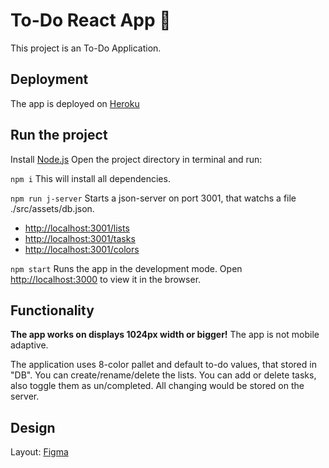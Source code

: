 # To-Do React App :bookmark_tabs:

This project is an To-Do Application.

## Deployment

The app is deployed on [Heroku](https://to-do-applic.herokuapp.com/)

## Run the project

Install [Node.js](https://nodejs.org/en/download/)
Open the project directory in terminal and run:

`npm i`
This will install all dependencies.

`npm run j-server`
Starts a json-server on port 3001, that watchs a file ./src/assets/db.json.
- [http://localhost:3001/lists](http://localhost:3001/lists)
- [http://localhost:3001/tasks](http://localhost:3001/tasks)
- [http://localhost:3001/colors](http://localhost:3001/colors)

`npm start`
Runs the app in the development mode.
Open [http://localhost:3000](http://localhost:3000) to view it in the browser.

## Functionality

**The app works on displays 1024px width or bigger!**
The app is not mobile adaptive.

The application uses 8-color pallet and default to-do values, that stored in "DB". You can create/rename/delete the lists. You can add or delete tasks, also toggle them as un/completed. All changing would be stored on the server.

## Design

Layout: [Figma](https://www.figma.com/file/OP7oFTNqV8tPZyh2zSgCaX/Todo-ReactJS?node-id=0%3A1)